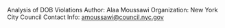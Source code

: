 Analysis of DOB Violations
Author: Alaa Moussawi
Organization: New York City Council
Contact Info: amoussawi@council.nyc.gov